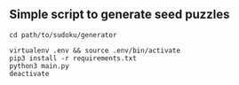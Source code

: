 ## Simple script to generate seed puzzles

```
cd path/to/sudoku/generator

virtualenv .env && source .env/bin/activate
pip3 install -r requirements.txt
python3 main.py
deactivate
```
